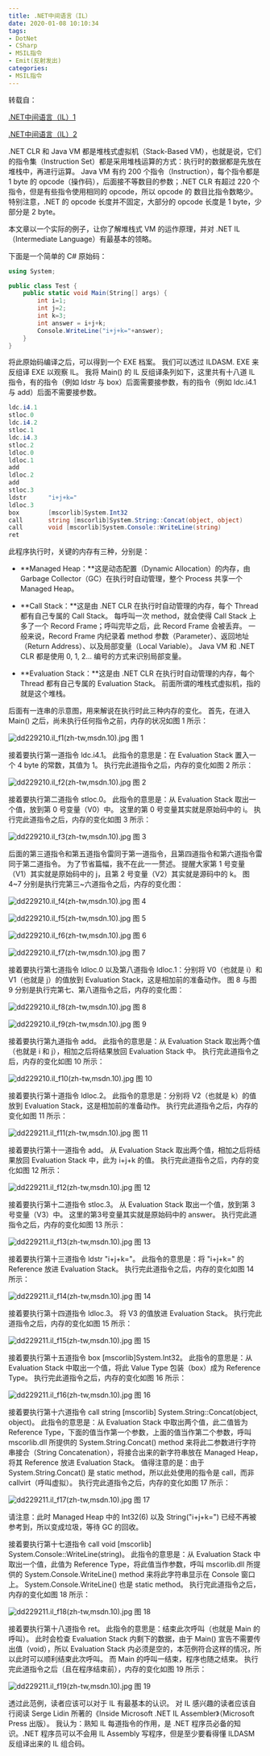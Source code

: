 ```yaml
---
title: .NET中间语言（IL）
date: 2020-01-08 10:10:34
tags: 
- DotNet
- CSharp
- MSIL指令
- Emit(反射发出)
categories: 
- MSIL指令
---
```

转载自：

[.NET中间语言（IL）1](https://docs.microsoft.com/zh-tw/previous-versions/dd229210%28v%3dmsdn.10%29)

[.NET中间语言（IL）2](https://docs.microsoft.com/zh-tw/previous-versions/dd229211%28v%3dmsdn.10%29)

.NET CLR 和 Java VM 都是堆栈式虚拟机（Stack-Based VM），也就是说，它们的指令集（Instruction Set）都是采用堆栈运算的方式：执行时的数据都是先放在堆栈中，再进行运算。 Java VM 有约 200 个指令（Instruction），每个指令都是 1 byte 的 opcode（操作码），后面接不等数目的参数；.NET CLR 有超过 220 个指令，但是有些指令使用相同的 opcode，所以 opcode 的 数目比指令数略少。 特别注意，.NET 的 opcode 长度并不固定，大部分的 opcode 长度是 1 byte，少部分是 2 byte。

本文章以一个实际的例子，让你了解堆栈式 VM 的运作原理，并对 .NET IL（Intermediate Language）有最基本的领略。

下面是一个简单的 C# 原始码：

```cs
using System;

public class Test {
    public static void Main(String[] args) {
        int i=1;
        int j=2;
        int k=3;
        int answer = i+j+k;
        Console.WriteLine("i+j+k="+answer);
    }
}
```

将此原始码编译之后，可以得到一个 EXE 档案。 我们可以透过 ILDASM. EXE 来反组译 EXE 以观察 IL。 我将 Main() 的 IL 反组译条列如下，这里共有十八道 IL 指令，有的指令（例如 ldstr 与 box）后面需要接参数，有的指令（例如 ldc.i4.1 与 add）后面不需要接参数。

```cs
ldc.i4.1
stloc.0
ldc.i4.2
stloc.1
ldc.i4.3
stloc.2
ldloc.0
ldloc.1
add
ldloc.2
add
stloc.3
ldstr      "i+j+k="
ldloc.3
box        [mscorlib]System.Int32
call       string [mscorlib]System.String::Concat(object, object)
call       void [mscorlib]System.Console::WriteLine(string)
ret
```

此程序执行时，关键的内存有三种，分别是：

* **Managed Heap：**这是动态配置（Dynamic Allocation）的内存，由 Garbage Collector（GC）在执行时自动管理，整个 Process 共享一个 Managed Heap。

* **Call Stack：**这是由 .NET CLR 在执行时自动管理的内存，每个 Thread 都有自己专属的 Call Stack。 每呼叫一次 method，就会使得 Call Stack 上多了一个 Record Frame；呼叫完毕之后，此 Record Frame 会被丢弃。 一般来说，Record Frame 内纪录着 method 参数（Parameter）、返回地址（Return Address）、以及局部变量（Local Variable）。 Java VM 和 .NET CLR 都是使用 0, 1, 2... 编号的方式来识别局部变量。

* **Evaluation Stack：**这是由 .NET CLR 在执行时自动管理的内存，每个 Thread 都有自己专属的 Evaluation Stack。 前面所谓的堆栈式虚拟机，指的就是这个堆栈。

后面有一连串的示意图，用来解说在执行时此三种内存的变化。 首先，在进入 Main() 之后，尚未执行任何指令之前，内存的状况如图 1 所示：

![dd229210.il_f1(zh-tw,msdn.10).jpg](/img/dd229210.il_f1(zh-tw,msdn.10).jpg)
图 1

接着要执行第一道指令 ldc.i4.1。 此指令的意思是：在 Evaluation Stack 置入一个 4 byte 的常数，其值为 1。 执行完此道指令之后，内存的变化如图 2 所示：

![dd229210.il_f2(zh-tw,msdn.10).jpg](/img/dd229210.il_f2(zh-tw,msdn.10).jpg)
图 2

接着要执行第二道指令 stloc.0。 此指令的意思是：从 Evaluation Stack 取出一个值，放到第 0 号变量（V0）中。 这里的第 0 号变量其实就是原始码中的 i。 执行完此道指令之后，内存的变化如图 3 所示：

![dd229210.il_f3(zh-tw,msdn.10).jpg](/img/dd229210.il_f3(zh-tw,msdn.10).jpg)
图 3

后面的第三道指令和第五道指令雷同于第一道指令，且第四道指令和第六道指令雷同于第二道指令。 为了节省篇幅，我不在此一一赘述。 提醒大家第 1 号变量（V1）其实就是原始码中的 j，且第 2 号变量（V2）其实就是源码中的 k。 图 4~7 分别是执行完第三~六道指令之后，内存的变化图：

![dd229210.il_f4(zh-tw,msdn.10).jpg](/img/dd229210.il_f4(zh-tw,msdn.10).jpg)
图 4

![dd229210.il_f5(zh-tw,msdn.10).jpg](/img/dd229210.il_f5(zh-tw,msdn.10).jpg)
图 5

![dd229210.il_f6(zh-tw,msdn.10).jpg](/img/dd229210.il_f6(zh-tw,msdn.10).jpg)
图 6

![dd229210.il_f7(zh-tw,msdn.10).jpg](/img/dd229210.il_f7(zh-tw,msdn.10).jpg)
图 7

接着要执行第七道指令 ldloc.0 以及第八道指令 ldloc.1：分别将 V0（也就是 i）和 V1（也就是 j）的值放到 Evaluation Stack，这是相加前的准备动作。 图 8 与图 9 分别是执行完第七、第八道指令之后，内存的变化图：

![dd229210.il_f8(zh-tw,msdn.10).jpg](/img/dd229210.il_f8(zh-tw,msdn.10).jpg)
图 8

![dd229210.il_f9(zh-tw,msdn.10).jpg](/img/dd229210.il_f9(zh-tw,msdn.10).jpg)
图 9

接着要执行第九道指令 add。 此指令的意思是：从 Evaluation Stack 取出两个值（也就是 i 和 j），相加之后将结果放回 Evaluation Stack 中。 执行完此道指令之后，内存的变化如图 10 所示：

![dd229210.il_f10(zh-tw,msdn.10).jpg](/img/dd229210.il_f10(zh-tw,msdn.10).jpg)
图 10

接着要执行第十道指令 ldloc.2。 此指令的意思是：分别将 V2（也就是 k）的值放到 Evaluation Stack，这是相加前的准备动作。 执行完此道指令之后，内存的变化如图 11 所示：

![dd229211.il_f11(zh-tw,msdn.10).jpg](/img/dd229211.il_f11(zh-tw,msdn.10).jpg)
图 11

接着要执行第十一道指令 add。 从 Evaluation Stack 取出两个值，相加之后将结果放回 Evaluation Stack 中，此为 i+j+k 的值。 执行完此道指令之后，内存的变化如图 12 所示：

![dd229211.il_f12(zh-tw,msdn.10).jpg](/img/dd229211.il_f12(zh-tw,msdn.10).jpg)
图 12

接着要执行第十二道指令 stloc.3。 从 Evaluation Stack 取出一个值，放到第 3 号变量（V3）中。 这里的第3号变量其实就是原始码中的 answer。 执行完此道指令之后，内存的变化如图 13 所示：

![dd229211.il_f13(zh-tw,msdn.10).jpg](/img/dd229211.il_f13(zh-tw,msdn.10).jpg)
图 13

接着要执行第十三道指令 ldstr "i+j+k="。 此指令的意思是：将 "i+j+k=" 的 Reference 放进 Evaluation Stack。 执行完此道指令之后，内存的变化如图 14 所示：

![dd229211.il_f14(zh-tw,msdn.10).jpg](/img/dd229211.il_f14(zh-tw,msdn.10).jpg)
图 14

接着要执行第十四道指令 ldloc.3。 将 V3 的值放进 Evaluation Stack。 执行完此道指令之后，内存的变化如图 15 所示：

![dd229211.il_f15(zh-tw,msdn.10).jpg](/img/dd229211.il_f15(zh-tw,msdn.10).jpg)
图 15

接着要执行第十五道指令 box [mscorlib]System.Int32。 此指令的意思是：从 Evaluation Stack 中取出一个值，将此 Value Type 包装（box）成为 Reference Type。 执行完此道指令之后，内存的变化如图 16 所示：

![dd229211.il_f16(zh-tw,msdn.10).jpg](/img/dd229211.il_f16(zh-tw,msdn.10).jpg)
图 16

接着要执行第十六道指令 call string [mscorlib] System.String::Concat(object, object)。 此指令的意思是：从 Evaluation Stack 中取出两个值，此二值皆为 Reference Type，下面的值当作第一个参数，上面的值当作第二个参数，呼叫 mscorlib.dll 所提供的 System.String.Concat() method 来将此二参数进行字符串接合（String Concatenation），将接合出来的新字符串放在 Managed Heap，将其 Reference 放进 Evaluation Stack。 值得注意的是：由于 System.String.Concat() 是 static method，所以此处使用的指令是 call，而非 callvirt（呼叫虚拟）。 执行完此道指令之后，内存的变化如图 17 所示：

![dd229211.il_f17(zh-tw,msdn.10).jpg](/img/dd229211.il_f17(zh-tw,msdn.10).jpg)
图 17

请注意：此时 Managed Heap 中的 Int32(6) 以及 String("i+j+k=") 已经不再被参考到，所以变成垃圾，等待 GC 的回收。

接着要执行第十七道指令 call void [mscorlib] System.Console::WriteLine(string)。 此指令的意思是：从 Evaluation Stack 中取出一个值，此值为 Reference Type，将此值当作参数，呼叫 mscorlib.dll 所提供的 System.Console.WriteLine() method 来将此字符串显示在 Console 窗口上。 System.Console.WriteLine() 也是 static method。 执行完此道指令之后，内存的变化如图 18 所示：

![dd229211.il_f18(zh-tw,msdn.10).jpg](/img/dd229211.il_f18(zh-tw,msdn.10).jpg)
图 18

接着要执行第十八道指令 ret。 此指令的意思是：结束此次呼叫（也就是 Main 的呼叫）。 此时会检查 Evaluation Stack 内剩下的数据，由于 Main() 宣告不需要传出值（void），所以 Evaluation Stack 内必须是空的，本范例符合这样的情况，所以此时可以顺利结束此次呼叫。 而 Main 的呼叫一结束，程序也随之结束。 执行完此道指令之后（且在程序结束前），内存的变化如图 19 所示：

![dd229211.il_f19(zh-tw,msdn.10).jpg](/img/dd229211.il_f19(zh-tw,msdn.10).jpg)
图 19

透过此范例，读者应该可以对于 IL 有最基本的认识。 对 IL 感兴趣的读者应该自行阅读 Serge Lidin 所著的《Inside Microsoft .NET IL Assembler》（Microsoft Press 出版）。 我认为：熟知 IL 每道指令的作用，是 .NET 程序员必备的知识。.NET 程序员可以不会用 IL Assembly 写程序，但是至少要看得懂 ILDASM 反组译出来的 IL 组合码。
